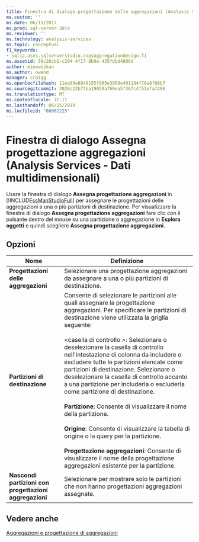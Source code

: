 ```yaml
---
title: Finestra di dialogo progettazione delle aggregazioni (Analysis Services - dati multidimensionali) assegna | Microsoft Docs
ms.custom: ''
ms.date: 06/13/2017
ms.prod: sql-server-2014
ms.reviewer: ''
ms.technology: analysis-services
ms.topic: conceptual
f1_keywords:
- sql12.asvs.sqlserverstudio.copyaggregationdesign.f1
ms.assetid: 50c26cb1-c294-4f17-8b9e-435fdbd4806d
author: minewiskan
ms.author: owend
manager: craigg
ms.openlocfilehash: 11ee89e8849155f905e3908e491184f78a8f08b7
ms.sourcegitcommit: 3026c22b7fba19059a769ea5f367c4f51efaf286
ms.translationtype: MT
ms.contentlocale: it-IT
ms.lasthandoff: 06/15/2019
ms.locfileid: "66062225"
---
```

# <a name="assign-aggregation-design-dialog-box-analysis-services---multidimensional-data"></a>Finestra di dialogo Assegna progettazione aggregazioni (Analysis Services - Dati multidimensionali)
  Usare la finestra di dialogo **Assegna progettazione aggregazioni** in [!INCLUDE[ssManStudioFull](../includes/ssmanstudiofull-md.md)] per assegnare le progettazioni delle aggregazioni a una o più partizioni di destinazione. Per visualizzare la finestra di dialogo **Assegna progettazione aggregazioni** fare clic con il pulsante destro del mouse su una partizione o aggregazione in **Esplora oggetti** e quindi scegliere **Assegna progettazione aggregazioni**.  
  
## <a name="options"></a>Opzioni  
  
|Nome|Definizione|  
|----------|----------------|  
|**Progettazioni delle aggregazioni**|Selezionare una progettazione aggregazioni da assegnare a una o più partizioni di destinazione.|  
|**Partizioni di destinazione**|Consente di selezionare le partizioni alle quali assegnare la progettazione aggregazioni. Per specificare le partizioni di destinazione viene utilizzata la griglia seguente:<br /><br /> \<casella di controllo >: Selezionare o deselezionare la casella di controllo nell'intestazione di colonna da includere o escludere tutte le partizioni elencate come partizioni di destinazione. Selezionare o deselezionare la casella di controllo accanto a una partizione per includerla o escluderla come partizione di destinazione.<br /><br /> **Partizione**: Consente di visualizzare il nome della partizione.<br /><br /> **Origine**: Consente di visualizzare la tabella di origine o la query per la partizione.<br /><br /> **Progettazione aggregazioni**: Consente di visualizzare il nome della progettazione aggregazioni esistente per la partizione.|  
|**Nascondi partizioni con progettazioni aggregazioni**|Selezionare per mostrare solo le partizioni che non hanno progettazioni aggregazioni assegnate.|  
  
## <a name="see-also"></a>Vedere anche  
 [Aggregazioni e progettazione di aggregazioni](multidimensional-models-olap-logical-cube-objects/aggregations-and-aggregation-designs.md)  
  
  
